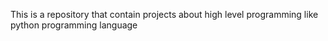 This is a repository that contain projects about high level programming like python programming language
